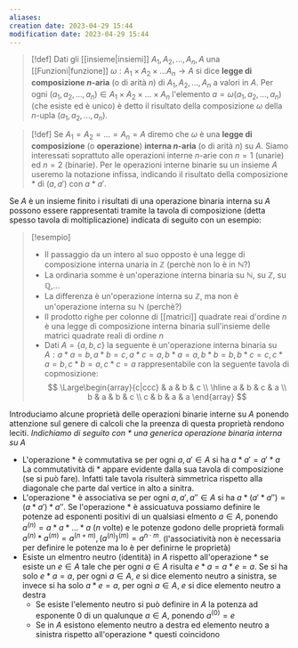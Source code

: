 ```yaml
---
aliases: 
creation date: 2023-04-29 15:44
modification date: 2023-04-29 15:44
---
```


> [!def]
> Dati gli [[insieme|insiemi]] $A_{1},A_{2},\dots ,A_{n},A$ una [[Funzioni|funzione]] $\omega : A_{1} \times A_{2} \times \dots A_{n} \to A$ si dice **legge di composizione $n$-aria** (o di arità $n$) di $A_{1},A_{2},\dots,A_{n}$ a valori in $A$. Per ogni $(a_{1},a_{2},\dots,a_{n}) \in A_{1} \times A_{2} \times \dots \times A_{n}$ l'elemento $a = \omega(a_{1},a_{2},\dots,a_{n})$ (che esiste ed è unico) è detto il risultato della composizione $\omega$ della $n$-upla ($a_{1},a_{2},\dots,a_{n}$).

> [!def]
> Se $A_{1} = A_{2} = \dots = A_{n} = A$ diremo che $\omega$ è una **legge di composizione** (o **operazione**) **interna $n$-aria** (o di arità $n$) su $A$.
> Siamo interessati soprattuto alle operazioni interne $n$-arie con $n = 1$ (unarie) ed $n = 2$ (binarie). Per le operazioni interne binarie su un insieme $A$ useremo la notazione infissa, indicando il risultato della composizione $*$ di $(a,a')$ con $a * a'$.

Se $A$ è un insieme finito i risultati di una operazione binaria interna su $A$ possono essere rappresentati tramite la tavola di composizione (detta spesso tavola di moltiplicazione) indicata di seguito con un esempio:

>[!esempio]
>- Il passaggio da un intero al suo opposto è una legge di composizione interna unaria in $\mathbb{Z}$ (perchè non lo è in $\mathbb{N}$?)
>- La ordinaria somme è un'operazione interna binaria su $\mathbb{N}$, su $\mathbb{Z}$, su $\mathbb{Q}$,...
>- La differenza è un'operazione interna su $\mathbb{Z}$, ma non è un'operazione interna su $\mathbb{N}$ (perchè?)
>- Il prodotto righe per colonne di [[matrici]] quadrate reai d'ordine $n$ è una legge di composizione interna binaria sull'insieme delle matrici quadrate reali di ordine $n$
>- Dati $A = \{ a,b,c \}$ la seguente è un'operazione interna binaria su $A: a * a = b, a * b = c, a * c = a,b*a = a, b *b = b, b*c =c, c * a = b, c * b = a, c * c = a$ rappresentabile con la seguente tavola di copmosizione:
>  $$ \Large\begin{array}{c|ccc}
> & a & b & c \\
>\hline a & b & c & a \\
>b & a & b & c \\
>c & b & a & a
>\end{array} $$


Introduciamo alcune proprietà delle operazioni binarie interne su $A$  ponendo attenzione sul genere di calcoli che la preenza di questa proprietà rendono leciti.
*Indichiamo di seguito con $*$ una generica operazione binaria interna su $A$*

- L'operazione $*$ è commutativa se per ogni $a,a' \in A$ si ha $a * a' = a' * a$
  La commutatività di $*$ appare evidente dalla sua tavola di composizione (se si può fare).
  Infatti tale tavola risulterà simmetrica rispetto alla diagonale che parte dal vertice in alto a sinitra.
- L'operazione $*$ è associativa se per ogni $a,a',a'' \in A$ si ha $a * (a' * a'') = (a*a') * a''$.
  Se l'operazione $*$ è assicuatuva possiamo definire le potenze ad esponenti positivi di un qualsiasi elmento $a \in A$, ponendo $a^{(n)} = a * a * \dots * a$ ($n$ volte) e le potenze godono delle proprietà formali $a^{(n)} * a^{(m)} = a^{(n + m)}, (a^{(n)})^{(m)}=a^{n \cdot m}$. (l'associatività non è necessaria per definire le potenze ma lo è per definirne le proprietà)
- Esiste un elmentro neutro (identità) in $A$ rispetto all'operazione $*$ se esiste un $e \in A$ tale che per ogni $a \in A$ risulta $e * a = a * e = a$. Se si ha solo $e * a = a$, per ogni $a \in A$, $e$ si dice elemento neutro a sinistra, se invece si ha solo $a * e= a$, per ogni $a \in A$, $e$ si dice elemento neutro a destra
	- Se esiste l'elemento neutro si può definire in $A$ la potenza ad esponente $0$ di un  qualunque $a \in A$, ponendo $a^{(0)} = e$
	- Se in $A$ esistono elemento neutro a destra ed elemento neutro a sinistra rispetto all'operazione $*$ questi coincidono
